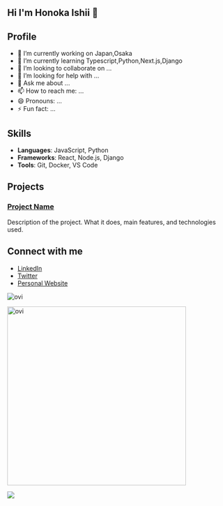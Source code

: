 ## Hi I'm Honoka Ishii 👋
## Profile

- 🔭 I’m currently working on Japan,Osaka
- 🌱 I’m currently learning Typescript,Python,Next.js,Django
- 👯 I’m looking to collaborate on ...
- 🤔 I’m looking for help with ...
- 💬 Ask me about ...
- 📫 How to reach me: ...
- 😄 Pronouns: ...
- ⚡ Fun fact: ...

## Skills

- **Languages**: JavaScript, Python
- **Frameworks**: React, Node.js, Django
- **Tools**: Git, Docker, VS Code

## Projects

### [Project Name](https://github.com/username/project)
Description of the project. What it does, main features, and technologies used.

## Connect with me

- [LinkedIn](https://www.linkedin.com/in/username/)
- [Twitter](https://twitter.com/username)
- [Personal Website](https://username.github.io)

<img src="https://github-readme-stats.vercel.app/api/top-langs?Honoka-Ishii=Honoka-Ishii&show_icons=true&locale=en&layout=compact&theme=chartreuse-dark" alt="ovi" /></p>

<img src="https://github-readme-stats.vercel.app/api?Honoka-Ishii&show_icons=true&locale=en&theme=chartreuse-dark" alt="ovi" width="410" /></p>


<img src="https://github-profile-trophy.vercel.app/?Honoka-Ishii=Honoka-Oshii&theme=juicyfresh&no-bg=true" />


